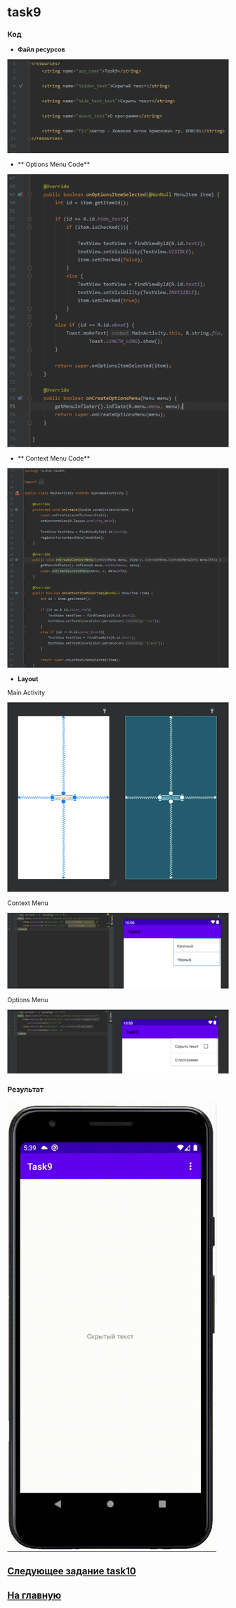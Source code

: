 # task9
### Код 

* **Файл ресурсов**

![str](https://github.com/antonkhmv/android_dz/blob/main/task9/img/str.png)

* ** Options Menu Code**

![main](https://github.com/antonkhmv/android_dz/blob/main/task9/img/opt_code.png)

* ** Context Menu Code**

![main](https://github.com/antonkhmv/android_dz/blob/main/task9/img/ctxt_code.png)

* **Layout**

Main Activity

![main_lay](https://github.com/antonkhmv/android_dz/blob/main/task9/img/lay.png)

Context Menu

![main_lay](https://github.com/antonkhmv/android_dz/blob/main/task9/img/ctxt.png)
 
Options Menu

![sec_lay](https://github.com/antonkhmv/android_dz/blob/main/task9/img/opt.png)
 
### Результат

![res](https://github.com/antonkhmv/android_dz/blob/main/task9/img/res.gif)

## [Следующее задание task10](../task10)

## [На главную](/../../)
